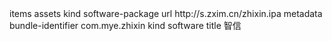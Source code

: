 <?xml version="1.0" encoding="UTF-8"?>
<!DOCTYPE plist PUBLIC "-//Apple//DTD PLIST 1.0//EN" "http://www.apple.com/DTDs/PropertyList-1.0.dtd">
<plist version="1.0">
<dict>
	<key>items</key>
	<array>
		<dict>
			<key>assets</key>
			<array>
				<dict>
					<key>kind</key>
					<string>software-package</string>
					<key>url</key>
					<string>http://s.zxim.cn/zhixin.ipa</string>
				</dict>
			</array>
			<key>metadata</key>
			<dict>
				<key>bundle-identifier</key>
				<string>com.mye.zhixin</string>
				<key>kind</key>
				<string>software</string>
				<key>title</key>
				<string>智信</string>
			</dict>
		</dict>
	</array>
</dict>
</plist>
